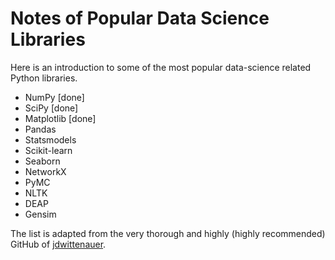 # Notes of Popular Data Science Libraries

Here is an introduction to some of the most popular data-science related Python libraries. 


* NumPy [done]
* SciPy [done]
* Matplotlib [done]
* Pandas
* Statsmodels
* Scikit-learn
* Seaborn
* NetworkX
* PyMC
* NLTK
* DEAP
* Gensim

The list is adapted from the very thorough and highly (highly recommended) GitHub of [jdwittenauer](https://github.com/jdwittenauer/ipython-notebooks#libraries).
